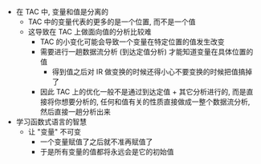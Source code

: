 - 在 TAC 中, 变量和值是分离的
	- TAC 中的变量代表的更多的是一个位置, 而不是一个值
	- 这导致在 TAC 上做面向值的分析比较难
		- TAC 的小变化可能会导致一个变量在特定位置的值发生改变
		- 需要进行一趟数据流分析 (到达定值分析) 才能知道变量在具体位置的值
			- 得到值之后对 IR 做变换的时候还得小心不要变换的时候把值搞掉了
		- 因此 TAC 上的优化一般不是通过到达定值 + 其它分析进行的, 而是直接将你想要分析的, 任何和值有关的性质直接做成一整个数据流分析, 然后直接一趟分析出来
- 学习函数式语言的智慧
	- 让 "变量" 不可变
		- 一个变量赋值了之后就不准再赋值了
		- 于是所有变量的值都将永远会是它的初始值